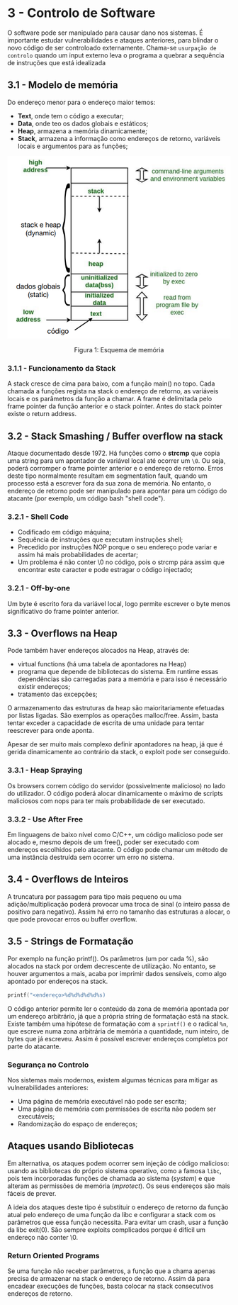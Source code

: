 # 3 - Controlo de Software

O software pode ser manipulado para causar dano nos sistemas. É importante estudar vulnerabilidades e ataques anteriores, para blindar o novo código de ser controloado externamente. Chama-se `usurpação de controlo` quando um input externo leva o programa a quebrar a sequência de instruções que está idealizada

## 3.1 - Modelo de memória

Do endereço menor para o endereço maior temos:

- **Text**, onde tem o código a executar;
- **Data**, onde teo os dados globais e estáticos;
- **Heap**, armazena a memória dinamicamente;
- **Stack**, armazena a informação como endereços de retorno, variáveis locais e argumentos para as funções;

<p align="center">
    <img src="../Images/Memory.png">
    <p align="center">Figura 1: Esquema de memória</p>
</p>

### 3.1.1 - Funcionamento da Stack

A stack cresce de cima para baixo, com a função main() no topo. Cada chamada a funções regista na stack o endereço de retorno, as variáveis locais e os parâmetros da função a chamar. A frame é delimitada pelo frame pointer da função anterior e o stack pointer. Antes do stack pointer existe o return address. 

## 3.2 - Stack Smashing / Buffer overflow na stack

Ataque documentado desde 1972. Há funções como o **strcmp** que copia uma string para um apontador de variável local até ocorrer um `\0`. Ou seja, poderá corromper o frame pointer anterior e o endereço de retorno. Erros deste tipo normalmente resultam em segmentation fault, quando um processo está a escrever fora da sua zona de memória. No entanto, o endereço de retorno pode ser manipulado para apontar para um código do atacante (por exemplo, um código bash "shell code").

### 3.2.1 - Shell Code

- Codificado em código máquina;
- Sequência de instruções que executam instruções shell;
- Precedido por instruções NOP porque o seu endereço pode variar e assim há mais probabilidades de acertar;
- Um problema é não conter \0 no código, pois o strcmp pára assim que encontrar este caracter e pode estragar o código injectado;

### 3.2.1 - Off-by-one

Um byte é escrito fora da variável local, logo permite escrever o byte menos significativo do frame pointer anterior.

## 3.3 - Overflows na Heap

Pode também haver endereços alocados na Heap, através de:
- virtual functions (há uma tabela de apontadores na Heap)
- programa que depende de bibliotecas do sistema. Em runtime essas dependências são carregadas para a memória e para isso é necessário existir endereços;
- tratamento das excepções;

O armazenamento das estruturas da heap são maioritariamente efetuadas por listas ligadas. São exemplos as operações malloc/free. Assim, basta tentar exceder a capacidade de escrita de uma unidade para tentar reescrever para onde aponta.

Apesar de ser muito mais complexo definir apontadores na heap, já que é gerida dinamicamente ao contrário da stack, o exploit pode ser conseguido.

### 3.3.1 - Heap Spraying

Os browsers correm código do servidor (possivelmente malicioso) no lado do utilizador. O código poderá alocar dinamicamente o máximo de scripts maliciosos com nops para ter mais probabilidade de ser executado.

### 3.3.2 - Use After Free

Em linguagens de baixo nível como C/C++, um código malicioso pode ser alocado e, mesmo depois de um free(), poder ser executado com endereços escolhidos pelo atacante. O código pode chamar um método de uma instância destruída sem ocorrer um erro no sistema.

## 3.4 - Overflows de Inteiros

A truncatura por passagem para tipo mais pequeno ou uma adição/multiplicação poderá provocar uma troca de sinal (o inteiro passa de positivo para negativo). Assim há erro no tamanho das estruturas a alocar, o que pode provocar erros ou buffer overflow. 

## 3.5 - Strings de Formatação

Por exemplo na função printf(). Os parâmetros (um por cada %), são alocados na stack por ordem decrescente de utilização. No entanto, se houver argumentos a mais, acaba por imprimir dados sensíveis, como algo apontado por endereços na stack. 

```c
printf("<endereço>%d%d%d%d%d%s)
```

O código anterior permite ler o conteúdo da zona de memória apontada por um endereço arbitrário, já que a própria string de formatação está na stack. <br>
Existe também uma hipótese de formatação com a `sprintf()` e o radical `%n`, que escreve numa zona arbitrária de memória a quantidade, num inteiro, de bytes que já escreveu. Assim é possível escrever endereços completos por parte do atacante. 

### Segurança no Controlo

Nos sistemas mais modernos, existem algumas técnicas para mitigar as vulnerabilidades anteriores:

- Uma página de memória executável não pode ser escrita;
- Uma página de memória com permissões de escrita não podem ser executáveis;
- Randomização do espaço de endereços;

## Ataques usando Bibliotecas

Em alternativa, os ataques podem ocorrer sem injeção de código malicioso: usando as bibliotecas do próprio sistema operativo, como a famosa `libc`, pois tem incorporadas funções de chamada ao sistema (*system*) e que alteram as permissões de memória (*mprotect*). Os seus endereços são mais fáceis de prever.

A ideia dos ataques deste tipo é substituir o endereço de retorno da função atual pelo endereço de uma função da libc e configurar a stack com os parâmetros que essa função necessita. Para evitar um crash, usar a função da libc exit(0). São sempre exploits complicados porque é difícil um endereço não conter \0.

### Return Oriented Programs

Se uma função não receber parâmetros, a função que a chama apenas precisa de armazenar na stack o endereço de retorno. Assim dá para encadear execuções de funções, basta colocar na stack consecutivos endereços de retorno.